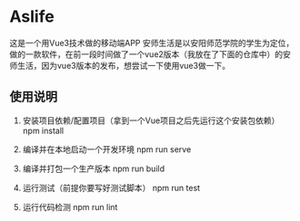 # Aslife
这是一个用Vue3技术做的移动端APP
安师生活是以安阳师范学院的学生为定位，做的一款软件，在前一段时间做了一个vue2版本（我放在了下面的仓库中）的安师生活，因为vue3版本的发布，想尝试一下使用vue3做一下。

## 使用说明 
1. 安装项目依赖/配置项目（拿到一个Vue项目之后先运行这个安装包依赖）
npm install

2. 编译并在本地启动一个开发环境
npm run serve

3. 编译并打包一个生产版本
npm run build

4. 运行测试（前提你要写好测试脚本）
npm run test

5. 运行代码检测
npm run lint
